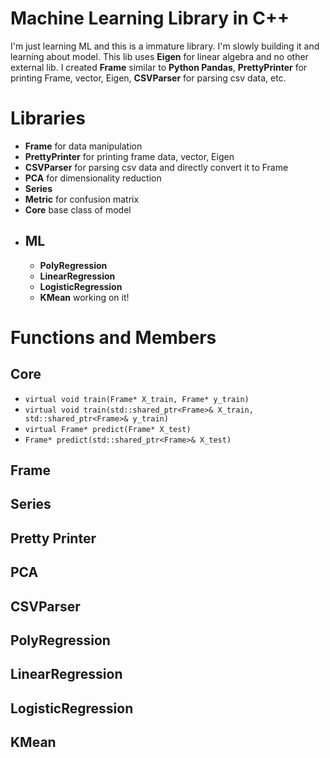 # Machine Learning Library in C++

I'm just learning ML and this is a immature library.  I'm slowly building it and learning about model. This lib uses **Eigen** for linear algebra and no other external lib. I created **Frame** similar to **Python Pandas**, **PrettyPrinter** for printing Frame, vector, Eigen, **CSVParser** for parsing csv data, etc.


# Libraries

- **Frame** for data manipulation
- **PrettyPrinter** for printing frame data, vector, Eigen
- **CSVParser** for parsing csv data and directly convert it to Frame
- **PCA** for dimensionality reduction
- **Series**
- **Metric** for confusion matrix
- **Core** base class of model
-	## ML
	* **PolyRegression**
	* **LinearRegression**
	* **LogisticRegression**
	* **KMean** working on it!

# Functions and Members

## Core

- ``virtual void train(Frame* X_train, Frame* y_train)``
-  ``virtual void train(std::shared_ptr<Frame>& X_train, std::shared_ptr<Frame>& y_train)``
- ``virtual Frame* predict(Frame* X_test)``
-  ``Frame* predict(std::shared_ptr<Frame>& X_test)``
## Frame

## Series

## Pretty Printer

## PCA

## CSVParser

## PolyRegression

## LinearRegression

## LogisticRegression

## KMean

